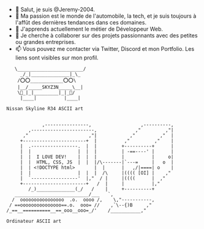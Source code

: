 - 👋 Salut, je suis @Jeremy-2004.
- 👀 Ma passion est le monde de l'automobile, la tech, et je suis toujours à l'affût des dernières tendances dans ces domaines.
- 🌱 J'apprends actuellement le métier de Développeur Web.
- 💞️ Je cherche à collaborer sur des projets passionnants avec des petites ou grandes entreprises.
- 📫 Vous pouvez me contacter via Twitter, Discord et mon Portfolio. Les liens sont visibles sur mon profil.
```
   \________________________/
     _/_|______________|_\_
    /⭕️⭕️____________⭕️⭕️\
    |__/_____SKYZ3N_____\__|
    \🔘_|_|_________|_|_🔘/
     |____|          |____|

Nissan Skyline R34 ASCII art

	
             ,----------------,                  ,----------,
        ,-----------------------,              ,"         ,"|
      ,"                      ,"|            ,"         ,"  |
     +-----------------------+  |          ,"         ,"    |
     |  .-----------------.  |  |         +----------+      |
     |  |                 |  |  |         | -==----' |      |
     |  |  I LOVE DEV!    |  |  |         |          |     o|
     |  |  HTML, CSS, JS  |  |  |/\-------|`---=     |   o  |
     |  | <!DOCTYPE html>       |  |      |   ,/|====| o    |      
     |  |                 |  |  |  /\     |(((( [OI] |    ,"
     |  `-----------------'  |,"  / |     |((((      |  ,"
     +-----------------------+   /  |     |          |,"
        /_)______________(_/   /    |     +----------+
   ___________________________/___   `,
  /  oooooooooooooooo  .o.  oooo /,    \,"-----------,
 / ==ooooooooooooooo==.o.  ooo= //    ,`\--{)B     ,"
/_==__==========__==_ooo__ooo=_/'    /___________,"

Ordinateur ASCII art
```
<!---
Jeremy-2004/Jeremy-2004 est un dépôt ✨ spécial ✨ car son `README.md` (ce fichier) apparaît sur votre profil GitHub.
Vous pouvez cliquer sur le lien Aperçu pour voir vos modifications.
---!>
